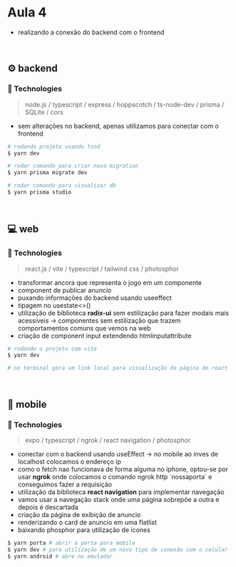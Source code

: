 <h1> Aula 4 </h1>

* realizando a conexão do backend com o frontend

<br />

## ⚙️ backend

### :rocket: Technologies 
> node.js / typescript / express / hoppscotch / ts-node-dev / prisma / SQLite / cors

- sem alterações no backend, apenas utilizamos para conectar com o frontend

```bash
# rodando projeto usando tsnd
$ yarn dev

# rodar comando para criar nova migration
$ yarn prisma migrate dev

# rodar comando para visualizar db
$ yarn prisma studio
```

<br />

## 💻 web

### :rocket: Technologies 
> react.js / vite / typescript / tailwind css / photosphor

- transformar ancora que representa o jogo em um componente
- component de publicar anuncio
- puxando informações do backend usando useeffect
- tipagem no usestate<>()
- utilização de biblioteca **radix-ui** sem estilização para fazer modais mais acessiveis -> componentes sem estilização que trazem comportamentos comuns que vemos na web
- criação de component input extendendo htmlinputattribute

```bash
# rodando o projeto com vite
$ yarn dev

# no terminal gera um link local para visualização da página do react
```

<br />

## 📱 mobile

### :rocket: Technologies 
> expo / typescript / ngrok / react navigation / photosphor

- conectar com o backend usando useEffect -> no mobile ao inves de localhost colocamos o endereço ip
- como o fetch nao funcionava de forma alguma no iphone, optou-se por usar **ngrok** onde colocamos o comando ngrok http ´nossaporta´ e conseguimos fazer a requisição
- utilização da biblioteca **react navigation** para implementar navegação
- vamos usar a navegação stack onde uma página sobrepõe a outra e depois é descartada
- criação da página de exibição de anuncio
- renderizando o card de anuncio em uma flatlist
- baixando phosphor para utilização de icones

```bash
$ yarn porta # abrir a porta para mobile
$ yarn dev # para utilização de um novo tipo de conexão com o celular
$ yarn android # abre no emulador
```